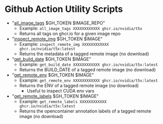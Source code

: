 # Github Action Utility Scripts

* "[all_image_tags](./all_image_tags.sh) $GH_TOKEN $IMAGE_REPO"
    * Example: `all_image_tags XXXXXXXXXXXX ghcr.io/nvidia/t5x`
    * Returns all tags on ghcr.io for a given image repo
* "[inspect_remote_img](./inspect_remote_img.sh) $GH_TOKEN $IMAGE"
    * Example: `inspect_remote_img XXXXXXXXXXXX ghcr.io/nvidia/t5x:latest`
    * Returns the metadata of a tagged remote image (no download)
* "[get_build_date](./get_build_date.sh) $GH_TOKEN $IMAGE"
    * Example: `get_build_date XXXXXXXXXXXX ghcr.io/nvidia/t5x:latest`
    * Returns the BUILD_DATE of a tagged remote image (no download)
* "[get_remote_env](./get_remote_env.sh) $GH_TOKEN $IMAGE"
    * Example: `get_remote_env XXXXXXXXXXXX ghcr.io/nvidia/t5x:latest`
    * Returns the ENV of a tagged remote image (no download)
        * Useful to inspect CUDA env vars
* "[get_remote_labels](./get_remote_labels.sh) $GH_TOKEN $IMAGE"
    * Example: `get_remote_labels XXXXXXXXXXXX ghcr.io/nvidia/t5x:latest`
    * Returns the opencontainer annotation labels of a tagged remote image (no download)